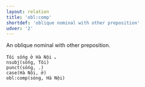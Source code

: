 ```yaml
---
layout: relation
title: 'obl:comp'
shortdef: 'oblique nominal with other preposition'
udver: '2'
---
```


An oblique nominal with other preposition.

~~~ sdparse
Tôi sống ở Hà Nội 。
nsubj(sống, Tôi)
punct(sống, .)
case(Hà Nội, ở)
obl:comp(sóng, Hà Nội)
~~~

<!-- Interlanguage links updated Po 6. listopadu 2023, 21:43:18 CET -->
